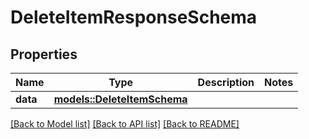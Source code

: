 # DeleteItemResponseSchema

## Properties

Name | Type | Description | Notes
------------ | ------------- | ------------- | -------------
**data** | [**models::DeleteItemSchema**](DeleteItemSchema.md) |  | 

[[Back to Model list]](../README.md#documentation-for-models) [[Back to API list]](../README.md#documentation-for-api-endpoints) [[Back to README]](../README.md)


